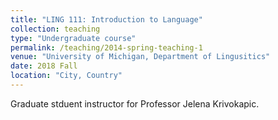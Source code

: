 ```yaml
---
title: "LING 111: Introduction to Language"
collection: teaching
type: "Undergraduate course"
permalink: /teaching/2014-spring-teaching-1
venue: "University of Michigan, Department of Lingusitics"
date: 2018 Fall
location: "City, Country"
---
```

Graduate stduent instructor for Professor Jelena Krivokapic.

